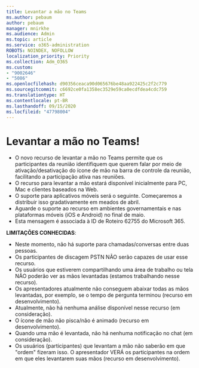 ```yaml
---
title: Levantar a mão no Teams
ms.author: pebaum
author: pebaum
manager: mnirkhe
ms.audience: Admin
ms.topic: article
ms.service: o365-administration
ROBOTS: NOINDEX, NOFOLLOW
localization_priority: Priority
ms.collection: Adm_O365
ms.custom:
- "9002646"
- "5086"
ms.openlocfilehash: d90356ceaca90d065676be48aa922425c2f2c779
ms.sourcegitcommit: c6692ce0fa1358ec3529e59ca0ecdfdea4cdc759
ms.translationtype: HT
ms.contentlocale: pt-BR
ms.lasthandoff: 09/15/2020
ms.locfileid: "47798004"
---
```

# <a name="raise-your-hand-in-teams"></a>Levantar a mão no Teams!

- O novo recurso de levantar a mão no Teams permite que os participantes da reunião identifiquem que querem falar por meio de ativação/desativação do ícone de mão na barra de controle da reunião, facilitando a participação ativa nas reuniões.
- O recurso para levantar a mão estará disponível inicialmente para PC, Mac e clientes baseados na Web.
- O suporte para aplicativos móveis será o seguinte. Começaremos a distribuir isso gradativamente em meados de abril.
- Aguarde o suporte ao recurso em ambientes governamentais e nas plataformas móveis (iOS e Android) no final de maio.
- Esta mensagem é associada à ID de Roteiro 62755 do Microsoft 365.

**LIMITAÇÕES CONHECIDAS**:

- Neste momento, não há suporte para chamadas/conversas entre duas pessoas.
- Os participantes de discagem PSTN NÃO serão capazes de usar esse recurso.
- Os usuários que estiverem compartilhando uma área de trabalho ou tela NÃO poderão ver as mãos levantadas (estamos trabalhando nesse recurso).
- Os apresentadores atualmente não conseguem abaixar todas as mãos levantadas, por exemplo, se o tempo de pergunta terminou (recurso em desenvolvimento).
- Atualmente, não há nenhuma análise disponível nesse recurso (em consideração).
- O ícone de mão não pisca/não é animado (recurso em desenvolvimento).
- Quando uma mão é levantada, não há nenhuma notificação no chat (em consideração).
- Os usuários (participantes) que levantam a mão não saberão em que "ordem" fizeram isso. O apresentador VERÁ os participantes na ordem em que eles levantarem suas mãos (recurso em desenvolvimento).
